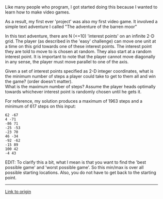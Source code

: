 Like many people who program, I got started doing this because I wanted to learn how to make video games.  

As a result, my first ever 'project' was also my first video game.  It involved a simple text adventure I called "The adventure of the barren moor"

In this text adventure, there are N (<=10) 'interest points' on an infinite 2-D grid.  The player (as described in the 'easy' challenge) can move one unit at a time on this grid towards one of these interest points.
The interest point they are told to move to is chosen at random.  They also start at a random interest point.   It is important to note that the player cannot move diagonally in any sense, the player must move parallel to one of the axis.

Given a set of interest points specified as 2-D integer coordinates, what is the minimum number of steps a player could take to get to them all and win the game?  (order doesn't matter).   
What is the maximum number of steps?  Assume the player heads optimally towards whichever interest point is randomly chosen until he gets it.

For reference, my solution produces a maximum of 1963 steps and a minimum of 617 steps on this input:

    62 -67
    4 -71
    -86 71
    -25 -53
    -23 70
    46 -34
    -92 -62
    -15 89
    100 42
    -4 43


EDIT:  To clarify this a bit, what I mean is that you want to find the 'best possible game' and 'worst possible game'.   So this min/max is over all possible starting locations.  Also, you do not have to get back to the starting point.

---

[Link to origin](https://www.reddit.com/r/dailyprogrammer/xilkr)
